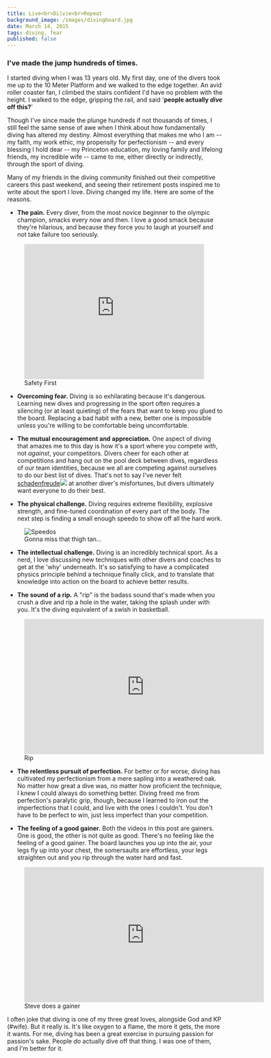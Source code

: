```yaml
---
title: Live<br>Di(v)e<br>Repeat
background_image: /images/divingboard.jpg
date: March 14, 2015
tags: diving, fear
published: false
---
```


### I've made the jump hundreds of times.

I started diving when I was 13 years old. My first day, one of the divers took
me up to the 10 Meter Platform and we walked to the edge together. An avid
roller coaster fan, I climbed the stairs confident I'd have no problem with the
height. I walked to the edge, gripping the rail, and said '__people actually _dive_ off this?__'

Though I've since made the plunge hundreds if not thousands of times, I still
feel the same sense of awe when I think about how fundamentally diving has altered
my destiny. Almost everything that makes me who I am -- my
faith, my work ethic, my propensity for perfectionism -- and every blessing I hold
dear -- my Princeton education, my loving family and lifelong friends, my
incredible wife -- came to me, either directly or indirectly, through the sport of
diving.

Many of my friends in the diving community finished out their competitive careers
this past weekend, and seeing their retirement posts inspired me to write about
the sport I love. Diving changed my life. Here are some of the reasons.

* __The pain.__ Every diver, from the most novice beginner to the olympic champion,
smacks every now and then. I love a good smack because they're hilarious, and because
they force you to laugh at yourself and not take failure too seriously.

<figure class="image">
  <iframe width="420" height="315" src="https://www.youtube.com/embed/3siiH8oGJg8" frameborder="0" allowfullscreen></iframe>
  <figcaption>Safety First</figcaption>
</figure>

* __Overcoming fear.__ Diving is so exhilarating because it's dangerous. Learning new dives
and progressing in the sport often requires a silencing (or at least quieting) of the fears
that want to keep you glued to the board. Replacing a bad habit with a new, better one is
impossible unless you're willing to be comfortable being uncomfortable.

* __The mutual encouragement and appreciation.__ One aspect of diving that amazes me to this day
is how it's a sport where you compete _with_, not _against_, your competitors. Divers cheer for
each other at competitions and hang out on the pool deck between dives, regardless of our team identities,
because we all are competing against ourselves to do our best list of dives. That's not to say I've never
felt
<a href='javascript:void(0);'>schadenfreude<img class='hidden' src="http://media0.giphy.com/media/H315tBsDtcGCk/200.gif" /></a>
at another diver's misfortunes, but divers ultimately want everyone to do their best.

* __The physical challenge.__ Diving requires extreme flexibility, explosive strength, and
fine-tuned coordination of every part of the body. The next step is finding a small enough
speedo to show off all the hard work.

<figure class="image">
  <img src="/images/speedos.jpg" alt="Speedos"/>
  <figcaption>Gonna miss that thigh tan...</figcaption>
</figure>

* __The intellectual challenge.__ Diving is an incredibly technical sport. As a nerd, I love
discussing new techniques with other divers and coaches to get at the 'why' underneath. It's so
satisfying to have a complicated physics principle behind a technique finally click, and to translate
that knowledge into action on the board to achieve better results.

* __The sound of a rip.__ A "rip" is the badass sound that's made when you crush a dive and rip a
hole in the water, taking the splash under with you. It's the diving equivalent of a swish in basketball.

<figure class="image">
  <iframe width="560" height="315" src="https://www.youtube.com/embed/UFyS6ott7n0?start=10" frameborder="0" allowfullscreen></iframe>
  <figcaption>Rip</figcaption>
</figure>

* __The relentless pursuit of perfection.__ For better or for worse, diving has cultivated my perfectionism
from a mere sapling into a weathered oak. No matter how great a dive was, no matter how proficient the technique,
I knew I could always do something better. Diving freed me from perfection's paralytic grip, though, because I
learned to iron out the imperfections that I could, and live with the ones I couldn't. You don't have to be
perfect to win, just less imperfect than your competition.

* __The feeling of a good gainer.__ Both the videos in this post are gainers. One is good, the other is not quite as good.
There's no feeling like the feeling of a good gainer. The board launches you up into the air, your legs fly up into your chest,
the somersaults are effortless, your legs straighten out and you rip through the water hard and fast.

<figure class="image">
<iframe width="560" height="315" src="https://www.youtube.com/embed/XXEgHEYRH84" frameborder="0" allowfullscreen></iframe>
  <figcaption>Steve does a gainer</figcaption>
</figure>

I often joke that diving is one of my three great loves, alongside God and KP (#wife). But it really is. It's like
oxygen to a flame, the more it gets, the more it wants. For me, diving has been a great exercise in pursuing
passion for passion's sake. People _do_ actually dive off that thing. I was one of them, and I'm better for it.
